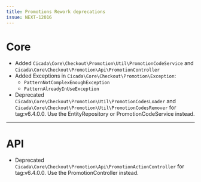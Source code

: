 ```yaml
---
title: Promotions Rework deprecations
issue: NEXT-12016
---
```

# Core
* Added `Cicada\Core\Checkout\Promotion\Util\PromotionCodeService` and `Cicada\Core\Checkout\Promotion\Api\PromotionController`
* Added Exceptions in `Cicada\Core\Checkout\Promotion\Exception`:
  * `PatternNotComplexEnoughException`
  * `PatternAlreadyInUseException`
* Deprecated `Cicada\Core\Checkout\Promotion\Util\PromotionCodesLoader` and `Cicada\Core\Checkout\Promotion\Util\PromotionCodesRemover` for tag:v6.4.0.0. Use the EntityRepository or PromotionCodeService instead.
___
# API
* Deprecated `Cicada\Core\Checkout\Promotion\Api\PromotionActionController` for tag:v6.4.0.0. Use the PromotionController instead.
